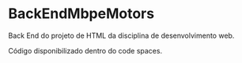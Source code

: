 # BackEndMbpeMotors
Back End do projeto de HTML da disciplina de desenvolvimento web.

Código disponibilizado dentro do code spaces.
